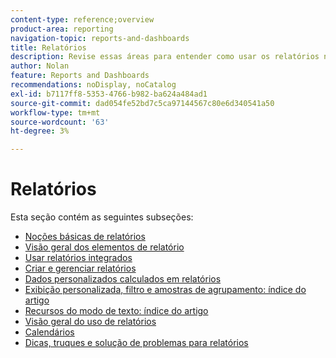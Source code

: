 ```yaml
---
content-type: reference;overview
product-area: reporting
navigation-topic: reports-and-dashboards
title: Relatórios
description: Revise essas áreas para entender como usar os relatórios no Adobe Workfront.
author: Nolan
feature: Reports and Dashboards
recommendations: noDisplay, noCatalog
exl-id: b7117ff8-5353-4766-b982-ba624a484ad1
source-git-commit: dad054fe52bd7c5ca97144567c80e6d340541a50
workflow-type: tm+mt
source-wordcount: '63'
ht-degree: 3%

---
```


# Relatórios

Esta seção contém as seguintes subseções:

* [Noções básicas de relatórios](../../reports-and-dashboards/reports/reporting/reporting-basics.md)
* [Visão geral dos elementos de relatório](../../reports-and-dashboards/reports/reporting-elements/reporting-elements-overview.md)
* [Usar relatórios integrados](../../reports-and-dashboards/reports/using-built-in-reports/use-built-in-reports.md)
* [Criar e gerenciar relatórios](../../reports-and-dashboards/reports/creating-and-managing-reports/create-manage-reports.md)
* [Dados personalizados calculados em relatórios](../../reports-and-dashboards/reports/calc-cstm-data-reports/calculated-custom-data-reports.md)
* [Exibição personalizada, filtro e amostras de agrupamento: índice do artigo](../../reports-and-dashboards/reports/custom-view-filter-grouping-samples/custom-view-filter-grouping-samples.md)
* [Recursos do modo de texto: índice do artigo](../../reports-and-dashboards/reports/text-mode/text-mode-resources.md)
* [Visão geral do uso de relatórios](../../reports-and-dashboards/reports/report-usage/report-usage-overview.md)
* [Calendários](../../reports-and-dashboards/reports/calendars/calendars.md)
* [Dicas, truques e solução de problemas para relatórios](../../reports-and-dashboards/reports/tips-tricks-and-troubleshooting/tips-troubleshooting-reports.md)

<!--outdated: For in-depth training on reports, see  [Basic Report Creation Program for the new Workfront experience](https://one.workfront.com/s/basic-report-creation-program).-->
